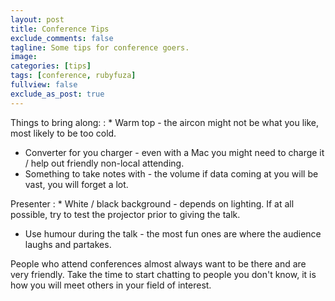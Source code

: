 ```yaml
---
layout: post
title: Conference Tips
exclude_comments: false
tagline: Some tips for conference goers.
image:
categories: [tips]
tags: [conference, rubyfuza]
fullview: false
exclude_as_post: true
---
```


Things to bring along:
: * Warm top - the aircon might not be what you like, most likely to be too cold.
 * Converter for you charger - even with a Mac you might need to charge it / help out friendly non-local attending.
 * Something to take notes with - the volume if data coming at you will be vast, you will forget a lot.

Presenter
: * White / black background - depends on lighting. If at all possible, try to test the projector prior to giving the talk.
 * Use humour during the talk - the most fun ones are where the audience laughs and partakes.

 People who attend conferences almost always want to be there and are very friendly. Take the time to start chatting to people you don't know, it is how you will meet others in your field of interest.
